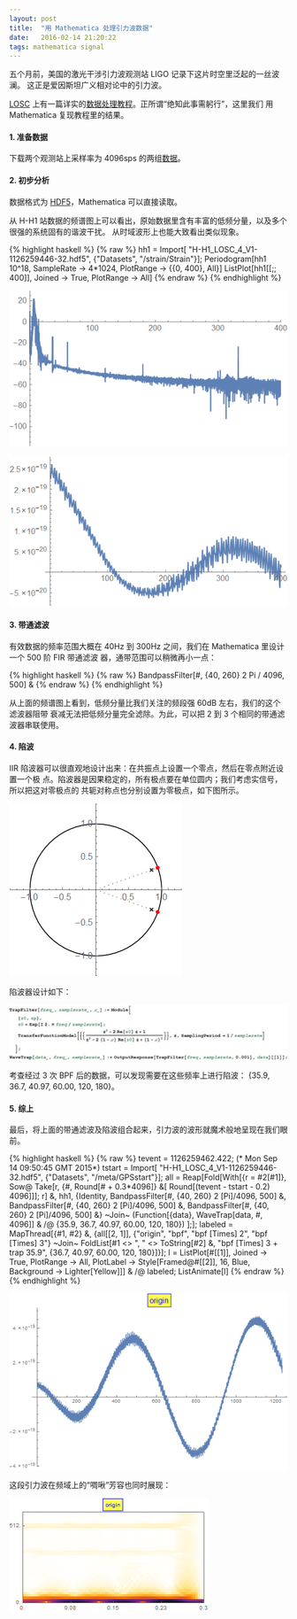 ```yaml
---
layout: post
title:  "用 Mathematica 处理引力波数据"
date:   2016-02-14 21:20:22
tags: mathematica signal
---
```


五个月前，美国的激光干涉引力波观测站 LIGO 记录下这片时空里泛起的一丝波澜。
这正是爱因斯坦广义相对论中的引力波。

[LOSC](https://losc.ligo.org) 上有一篇详实的[数据处理教程][losc]。正所谓“绝知此事需躬行”，这里我们
用 Mathematica 复现教程里的结果。

#### 1. 准备数据

下载两个观测站上采样率为 4096sps 的两组[数据][losc]。

#### 2. 初步分析

数据格式为 [HDF5](http://www.hdfgroup.org/HDF5/)，Mathematica 可以直接读取。

从 H-H1 站数据的频谱图上可以看出，原始数据里含有丰富的低频分量，以及多个很强的系统固有的谐波干扰。
从时域波形上也能大致看出类似现象。

{% highlight haskell %}
{% raw %}
hh1 = Import[
   "H-H1_LOSC_4_V1-1126259446-32.hdf5", {"Datasets", "/strain/Strain"}];
Periodogram[hh1 10^18, SampleRate -> 4*1024, PlotRange -> {{0, 400}, All}]
ListPlot[hh1[[;; 400]], Joined -> True, PlotRange -> All]
{% endraw %}
{% endhighlight %}

![freq domain](/img/freqdomain.gif)

![time domain](/img/timedomain.gif)

#### 3. 带通滤波

有效数据的频率范围大概在 40Hz 到 300Hz 之间，我们在 Mathematica 里设计一个 500 阶 FIR 带通滤波
器，通带范围可以稍微再小一点：

{% highlight haskell %}
{% raw %}
BandpassFilter[#, {40, 260} 2 Pi / 4096, 500] &
{% endraw %}
{% endhighlight %}

从上面的频谱图上看到，低频分量比我们关注的频段强 60dB 左右，我们的这个滤波器阻带
衰减无法把低频分量完全滤除。为此，可以把 2 到 3 个相同的带通滤波器串联使用。

#### 4. 陷波

IIR 陷波器可以很直观地设计出来：在共振点上设置一个零点，然后在零点附近设置一个极
点。陷波器是因果稳定的，所有极点要在单位圆内；我们考虑实信号，所以把这对零极点的
共轭对称点也分别设置为零极点，如下图所示。

![trap filter](/img/trapfilter.gif)

陷波器设计如下：

![code](/img/trapfilter_code.jpg)

考查经过 3 次 BPF 后的数据，可以发现需要在这些频率上进行陷波：
 {35.9, 36.7, 40.97, 60.00, 120, 180}。

#### 5. 综上

最后，将上面的带通滤波及陷波组合起来，引力波的波形就魔术般地呈现在我们眼前。

{% highlight haskell %}
{% raw %}
tevent = 1126259462.422; (* Mon Sep 14 09:50:45 GMT 2015*)
tstart = Import[
   "H-H1_LOSC_4_V1-1126259446-32.hdf5", {"Datasets", "/meta/GPSstart"}];
all = Reap[Fold[With[{r = #2[#1]},
       Sow@
        Take[r, {#, Round[# + 0.3*4096]} &[
          Round[(tevent - tstart - 0.2) 4096]]]; r] &, hh1,
     {Identity,
       BandpassFilter[#, {40, 260} 2 \[Pi]/4096, 500] &,
       BandpassFilter[#, {40, 260} 2 \[Pi]/4096, 500] &,
       BandpassFilter[#, {40, 260} 2 \[Pi]/4096, 500] &}
      ~Join~
      (Function[{data}, WaveTrap[data, #, 4096]] & /@ {35.9, 36.7, 40.97, 60.00, 120, 180})
     ];];
labeled = MapThread[{#1, #2} &,
   {all[[2, 1]], {"origin", "bpf", "bpf \[Times] 2", "bpf \[Times] 3"}
     ~Join~
     FoldList[#1 <> ", " <> ToString[#2] &, 
      "bpf \[Times] 3 + trap 35.9", {36.7, 40.97, 60.00, 120, 180}]}];
l = ListPlot[#[[1]], Joined -> True, PlotRange -> All, 
     PlotLabel -> Style[Framed@#[[2]], 16, Blue, Background -> Lighter[Yellow]]] & /@ labeled;
ListAnimate[l]
{% endraw %}
{% endhighlight %}

![demo](/img/ligo_demo.gif)

这段引力波在频域上的“啁啾”芳容也同时展现：

![demo](/img/ligo_demo_chirp.gif)

[losc]: https://losc.ligo.org/s/events/GW150914/GW150914_tutorial.html


